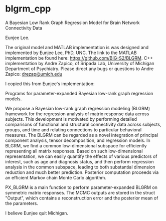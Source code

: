 # blgrm_cpp
A Bayesian Low Rank Graph Regression Model for Brain Network Connectivity Data

Eunjee Lee.


The original model and MATLAB implementation is was designed and implemented by Eunjee Lee, PhD, UNC. The link to the MATLAB implementation be found here: https://github.com/BIG-S2/BLGRM. C++ implementation by Andre Zapico, of Sripada Lab, University of Michigan Department of Psychiatry. Please direct any bugs or questions to Andre Zapico: drezap@umich.edu

I copied this from Eunjee's implementation:

Programs for parameter-expanded Bayesian low-rank graph regression models.

We propose a Bayesian low-rank graph regression modeling (BLGRM) framework for the regression analysis of matrix response data across subjects. This development is motivated by performing detailed comparisons of functional and structural connectivity data across subjects, groups, and time and relating connections to particular behavioral measures. The BLGRM can be regarded as a novel integration of principal component analysis, tensor decomposition, and regression models. In BLGRM, we find a common low-dimensional subspace for efficiently representing all matrix responses. Based on such low-dimensional representation, we can easily quantify the effects of various predictors of interest, such as age and diagnosis status, and then perform regression analysis in the common subspace, leading to both substantial dimension reduction and much better prediction. Posterior computation proceeds via an efficient Markov chain Monte Carlo algorithm.

PX_BLGRM is a main function to perform parameter-expanded BLGRM on symmetric matrix responses. The MCMC outputs are stored in the struct "Output", which contains a reconstruction error and the posterior mean of the parameters.


I believe Eunjee quit Michigan.
